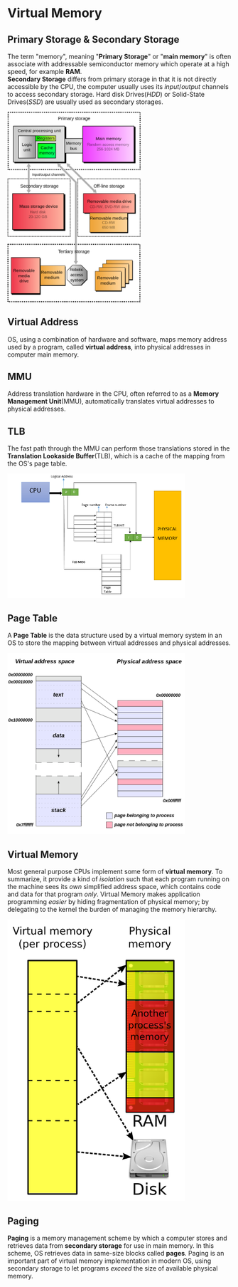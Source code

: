 # Virtual Memory

## Primary Storage & Secondary Storage
  The term "memory", meaning "**Primary Storage**" or "**main memory**" is often associate with 
addressable semiconductor memory which operate at a high speed, for example **RAM**.<br>
  **Secondary Storage** differs from primary storage in that it is not directly accessible by
the CPU, the computer usually uses its *input*/*output* channels to access secondary storage.
Hard disk Drives(*HDD*) or Solid-State Drives(*SSD*) are usually used as secondary storages.<br>

<img src="storage-hierarchy.png" alt="storage hierarchy" width="300"/>


## Virtual Address
  OS, using a combination of hardware and software, maps memory address used by a program,
called **virtual address**, into physical addresses in computer main memory.


## MMU
Address translation hardware in the CPU, often referred to as a **Memory Management Unit**(MMU),
automatically translates virtual addresses to physical addresses.


## TLB
The fast path through the MMU can perform those translations stored in the **Translation
Lookaside Buffer**(TLB), which is a cache of the mapping from the OS's page table.

<img src="TLB.png" alt="TLB" width="400"/>


## Page Table
A **Page Table** is the data structure used by a virtual memory system in an OS to store the
mapping between virtual addresses and physical addresses.

<img src="page_table.png" alt="page table" width="400"/>


## Virtual Memory
  Most general purpose CPUs implement some form of **virtual memory**. To summarize, it provide
a kind of *isolation* such that each program running on the machine sees its *own* simplified
address space, which contains code and data for that program *only*.
  Virtual Memory makes application programming *easier* by hiding fragmentation of physical
memory; by delegating to the kernel the burden of managing the memory hierarchy.

<img src="virtual_memory.png" alt="virtual memory" width="400"/>


## Paging
  **Paging** is a memory management scheme by which a computer stores and retrieves data from
**secondary storage** for use in main memory. In this scheme, OS retrieves data in same-size
blocks called **pages**.
  Paging is an important part of virtual memory implementation in modern OS, using secondary
storage to let programs *exceed* the size of available physical memory.
